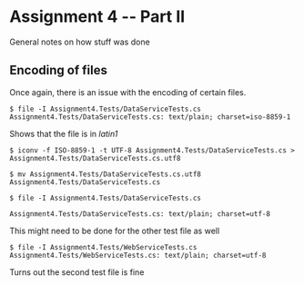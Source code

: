 # Assignment 4 -- Part II

General notes on how stuff was done

## Encoding of files

Once again, there is an issue with the encoding of certain files.

```console
$ file -I Assignment4.Tests/DataServiceTests.cs
Assignment4.Tests/DataServiceTests.cs: text/plain; charset=iso-8859-1
```

Shows that the file is in *latin1*

```console
$ iconv -f ISO-8859-1 -t UTF-8 Assignment4.Tests/DataServiceTests.cs >
Assignment4.Tests/DataServiceTests.cs.utf8

$ mv Assignment4.Tests/DataServiceTests.cs.utf8
Assignment4.Tests/DataServiceTests.cs

$ file -I Assignment4.Tests/DataServiceTests.cs

Assignment4.Tests/DataServiceTests.cs: text/plain; charset=utf-8
```

This might need to be done for the other test file as well

```console
$ file -I Assignment4.Tests/WebServiceTests.cs
Assignment4.Tests/WebServiceTests.cs: text/plain; charset=utf-8
```

Turns out the second test file is fine
